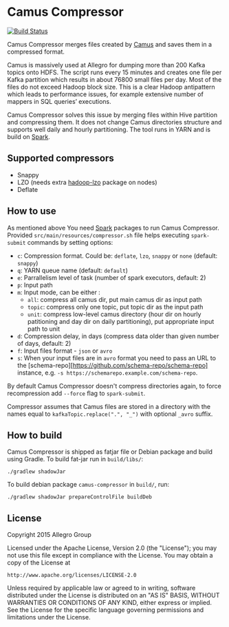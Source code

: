 # Camus Compressor

[![Build Status](https://travis-ci.org/allegro/camus-compressor.svg?branch=master)](https://travis-ci.org/allegro/camus-compressor)

Camus Compressor merges files created by [Camus]( https://github.com/linkedin/camus) 
and saves them in a compressed format.

Camus is massively used at Allegro for dumping more than 200 Kafka topics onto HDFS. 
The script runs every 15 minutes and creates one file per Kafka partition which results 
in about 76800 small files per day. Most of the files do not exceed Hadoop block size. 
This is a clear Hadoop antipattern which leads to performance issues, for example 
extensive number of mappers in SQL queries’ executions.

Camus Compressor solves this issue by merging files within Hive partition and compressing 
them. It does not change Camus directories structure and supports well daily and hourly 
partitioning. The tool runs in YARN and is build on [Spark](https://github.com/apache/spark).

## Supported compressors

 * Snappy
 * LZO (needs extra [hadoop-lzo](https://github.com/twitter/hadoop-lzo) package on nodes)
 * Deflate

## How to use

As mentioned above You need [Spark](https://github.com/apache/spark) packages to run 
Camus Compressor. Provided `src/main/resources/compressor.sh` file helps executing 
`spark-submit` commands by setting options:

 * `c`: Compression format. Could be: `deflate`, `lzo`, `snappy` or `none` (default: `snappy`)
 * `q`: YARN queue name (default: `default`)
 * `e`: Parrallelism level of task (number of spark executors, default: 2)
 * `p`: Input path
 * `m`: Input mode, can be either :
     * `all`: compress all camus dir, put main camus dir as input path
     * `topic`: compress only one topic, put topic dir as the input path
     * `unit`: compress low-level camus directory (hour dir on hourly patitioning 
       and day dir on daily partitioning), put appropriate input path to unit
 * `d`: Compression delay, in days (compress data older than given number of days, default: 2)
 * `f`: Input files format - `json` or `avro`
 * `s`: When your input files are in `avro` format you need to pass an URL to the 
 [schema-repo][https://github.com/schema-repo/schema-repo] instance, e.g. `-s https://schemarepo.example.com/schema-repo`.

By default Camus Compressor doesn't compress directories again, to force recompression add `--force` flag to `spark-submit`.

Compressor assumes that Camus files are stored in a directory with the names equal to `kafkaTopic.replace(".", "_")`
with optional `_avro` suffix. 

## How to build

Camus Compressor is shipped as fatjar file or Debian package and build using Gradle. 
To build fat-jar run in `build/libs/`:
    
    ./gradlew shadowJar
    
To build debian package `camus-compressor` in `build/`, run:

    ./gradlew shadowJar prepareControlFile buildDeb

## License

Copyright 2015 Allegro Group

Licensed under the Apache License, Version 2.0 (the "License");
you may not use this file except in compliance with the License.
You may obtain a copy of the License at

    http://www.apache.org/licenses/LICENSE-2.0

Unless required by applicable law or agreed to in writing, software
distributed under the License is distributed on an "AS IS" BASIS,
WITHOUT WARRANTIES OR CONDITIONS OF ANY KIND, either express or implied.
See the License for the specific language governing permissions and
limitations under the License.
